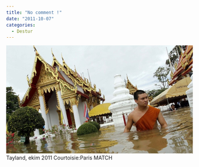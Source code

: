 ```yaml
---
title: "No comment !"
date: "2011-10-07"
categories: 
  - Destur
---
```


[](../uploads/2011/10/thailande-inondations_.jpg "thailande-inondations_.jpg")[![thailande-inondations_.jpg](../uploads/2011/10/thailande-inondations_.jpg)](../uploads/2011/10/thailande-inondations_.jpg "thailande-inondations_.jpg") Tayland, ekim 2011 Courtoisie:Paris MATCH
